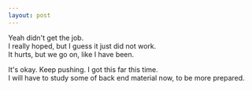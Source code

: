 ```yaml
---
layout: post
---
```

  

Yeah didn't get the job.  
I really hoped, but I guess it just did not work.  
It hurts, but we go on, like I have been.  
  

It's okay. Keep pushing. I got this far this time.  
I will have to study some of back end material now, to be more prepared.  
